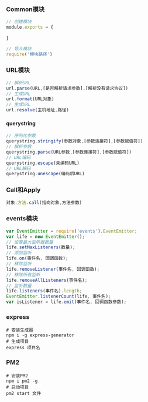 ### Common模块

```javascript
// 创建模块
module.exports = {
    
}

// 导入模块
require('模块路径')
```

### URL模块

```javascript
// 解析URL
url.parse(URL,[是否解析请求参数],[解析没有请求协议])
// 生成URL
url.format(URL对象)
// 生成URL
url.resolve(主机地址,路径)
```

#### querystring

```javascript
// 序列化参数
querystring.stringify(参数对象,[参数连接符],[参数赋值符])
// 解析参数
querystring.parse(URL参数,[参数连接符],[参数赋值符])
// URL编码
querystring.escape(未编码URL)
// URL解码
querystring.unescape(编码后URL)
```

### Call和Apply

```javascript
对象.方法.call(指向对象,方法参数)
```

### events模块

```javascript
var EventEmitter = require('events').EventEmitter;
var life = new EventEmitter();
// 设置最大监听器数量
life.setMaxListeners(数量);
// 添加监听
life.on(事件名, 回调函数);
// 移除监听
life.removeListener(事件名, 回调函数);
// 移除所有监听
life.removeAllListeners(事件名);
// 监听数量
life.listeners(事件名).length;
EventEmitter.listenerCount(life, 事件名);
var isListener = life.emit(事件名, 回调函数参数);
```

### express

```shell
# 安装生成器
npm i -g express-generator
# 生成项目
express 项目名
```

### PM2

```shell
# 安装PM2
npm i pm2 -g
# 启动项目
pm2 start 文件
```

